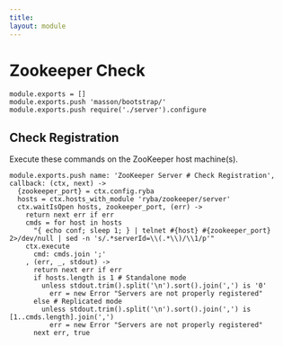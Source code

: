 ```yaml
---
title: 
layout: module
---
```


# Zookeeper Check

    module.exports = []
    module.exports.push 'masson/bootstrap/'
    module.exports.push require('./server').configure

## Check Registration

Execute these commands on the ZooKeeper host machine(s).

    module.exports.push name: 'ZooKeeper Server # Check Registration', callback: (ctx, next) ->
      {zookeeper_port} = ctx.config.ryba
      hosts = ctx.hosts_with_module 'ryba/zookeeper/server'
      ctx.waitIsOpen hosts, zookeeper_port, (err) ->
        return next err if err
        cmds = for host in hosts
          "{ echo conf; sleep 1; } | telnet #{host} #{zookeeper_port} 2>/dev/null | sed -n 's/.*serverId=\\(.*\\)/\\1/p'"
        ctx.execute
          cmd: cmds.join ';'
        , (err, _, stdout) ->
          return next err if err
          if hosts.length is 1 # Standalone mode
            unless stdout.trim().split('\n').sort().join(',') is '0'
              err = new Error "Servers are not properly registered"
          else # Replicated mode
            unless stdout.trim().split('\n').sort().join(',') is [1..cmds.length].join(',')
              err = new Error "Servers are not properly registered"
          next err, true

